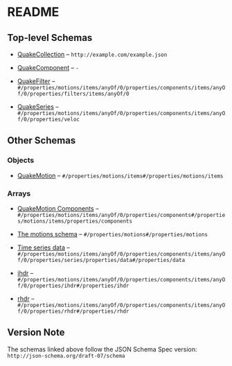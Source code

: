 # README

## Top-level Schemas

*   [QuakeCollection](./collection.md) – `http://example.com/example.json`

*   [QuakeComponent](./component.md "quakeIO Ground Motion Record schema") – `-`

*   [QuakeFilter](./filter.md) – `#/properties/motions/items/anyOf/0/properties/components/items/anyOf/0/properties/filters/items/anyOf/0`

*   [QuakeSeries](./series.md) – `#/properties/motions/items/anyOf/0/properties/components/items/anyOf/0/properties/veloc`

## Other Schemas

### Objects

*   [QuakeMotion](./collection-properties-the-motions-schema-quakemotion.md) – `#/properties/motions/items#/properties/motions/items`

### Arrays

*   [QuakeMotion Components](./collection-properties-the-motions-schema-quakemotion-properties-quakemotion-components.md) – `#/properties/motions/items/anyOf/0/properties/components#/properties/motions/items/properties/components`

*   [The motions schema](./collection-properties-the-motions-schema.md) – `#/properties/motions#/properties/motions`

*   [Time series data](./series-properties-time-series-data.md) – `#/properties/motions/items/anyOf/0/properties/components/items/anyOf/0/properties/series/properties/data#/properties/data`

*   [ihdr](./component-properties-ihdr.md "Integer header data") – `#/properties/motions/items/anyOf/0/properties/components/items/anyOf/0/properties/ihdr#/properties/ihdr`

*   [rhdr](./component-properties-rhdr.md) – `#/properties/motions/items/anyOf/0/properties/components/items/anyOf/0/properties/rhdr#/properties/rhdr`

## Version Note

The schemas linked above follow the JSON Schema Spec version: `http://json-schema.org/draft-07/schema`
